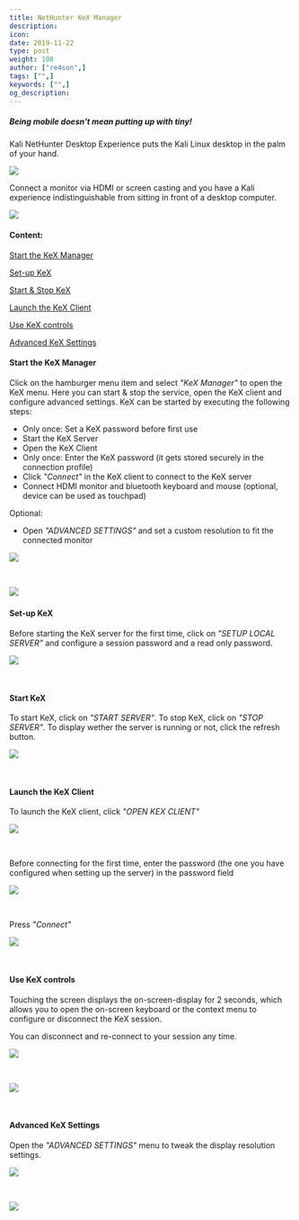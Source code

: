 ```yaml
---
title: NetHunter KeX Manager
description:
icon:
date: 2019-11-22
type: post
weight: 100
author: ["re4son",]
tags: ["",]
keywords: ["",]
og_description:
---
```


##### *Being mobile doesn't mean putting up with tiny!*

Kali NetHunter Desktop Experience puts the Kali Linux desktop in the palm of your hand.

![](nh-kex-1.png)

Connect a monitor via HDMI or screen casting and you have a Kali experience indistinguishable from sitting in front of a desktop computer.

![](nh-kex-3s.png)





#### Content:

[Start the KeX Manager](#start-the-kex-manager)

[Set-up KeX](#set-up-kex)

[Start & Stop KeX](#start-kex)

[Launch the KeX Client](#launch-the-kex-client)

[Use KeX controls](#use-kex-controls)

[Advanced KeX Settings](#advanced-kex-settings)





#### Start the KeX Manager

Click on the hamburger menu item and select *"KeX Manager"* to open the KeX menu.
Here you can start & stop the service, open the KeX client and configure advanced settings.
KeX can be started by executing the following steps:

- Only once: Set a KeX password before first use
- Start the KeX Server
- Open the KeX Client
- Only once: Enter the KeX password (it gets stored securely in the connection profile)
- Click *"Connect"* in the KeX client to connect to the KeX server
- Connect HDMI monitor and bluetooth keyboard and mouse (optional, device can be used as touchpad)


Optional:

- Open *"ADVANCED SETTINGS"* and set a custom resolution to fit the connected monitor

![](NetHunter-KeX-10s.jpg)

&nbsp;

![](NetHunter-KeX-20s.jpg)
&nbsp;


#### Set-up KeX
Before starting the KeX server for the first time, click on *"SETUP LOCAL SERVER"* and configure a session password and a read only password.

![](NetHunter-KeX-30s.jpg)

&nbsp;




#### Start KeX
To start KeX, click on *"START SERVER"*.
To stop KeX, click on *"STOP SERVER"*.
To display wether the server is running or not, click the refresh button.

![](NetHunter-KeX-40s.jpg)

&nbsp;


#### Launch the KeX Client
To launch the KeX client, click *"OPEN KEX CLIENT"*

![](NetHunter-KeX-50s.jpg)

&nbsp;

Before connecting for the first time, enter the password (the one you have configured when setting up the server) in the password field

![](NetHunter-KeX-50s.jpg)

&nbsp;


Press *"Connect"*

![](NetHunter-KeX-55s.jpg)

&nbsp;


#### Use KeX controls

Touching the screen displays the on-screen-display for 2 seconds, which allows you to open the on-screen keyboard or the context menu to configure or disconnect the KeX session.

You can disconnect and re-connect to your session any time.

![](NetHunter-KeX-60s.jpg)

&nbsp;

![](NetHunter-KeX-70s.jpg)

&nbsp;


#### Advanced KeX Settings

Open the *"ADVANCED SETTINGS"* menu to tweak the display resolution settings.

![](NetHunter-KeX-80s.jpg)

&nbsp;

![](NetHunter-KeX-90s.jpg)
